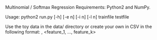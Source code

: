 Multinomial / Softmax Regression
Requirements: Python2 and NumPy.

Usage: python2 run.py [-h] [-e n] [-i n] [-l n] trainfile testfile

Use the toy data in the data/ directory or create your own in CSV in the following format:
<label>, <feature_1, ..., feature_k>
